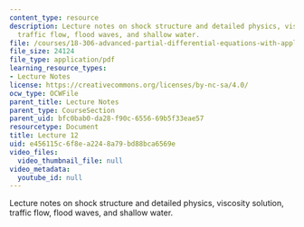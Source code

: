 ```yaml
---
content_type: resource
description: Lecture notes on shock structure and detailed physics, viscosity solution,
  traffic flow, flood waves, and shallow water.
file: /courses/18-306-advanced-partial-differential-equations-with-applications-fall-2009/e456115c6f8ea2248a79bd88bca6569e_MIT18_306f09_lec12.pdf
file_size: 24124
file_type: application/pdf
learning_resource_types:
- Lecture Notes
license: https://creativecommons.org/licenses/by-nc-sa/4.0/
ocw_type: OCWFile
parent_title: Lecture Notes
parent_type: CourseSection
parent_uid: bfc0bab0-da28-f90c-6556-69b5f33eae57
resourcetype: Document
title: Lecture 12
uid: e456115c-6f8e-a224-8a79-bd88bca6569e
video_files:
  video_thumbnail_file: null
video_metadata:
  youtube_id: null
---
```

Lecture notes on shock structure and detailed physics, viscosity solution, traffic flow, flood waves, and shallow water.